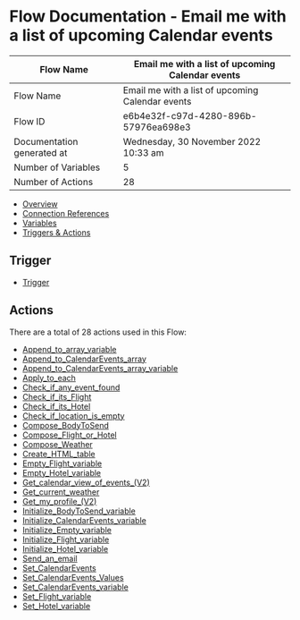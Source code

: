 ﻿# Flow Documentation \- Email me with a list of upcoming Calendar events

| Flow Name                  | Email me with a list of upcoming Calendar events |
| -------------------------- | ------------------------------------------------ |
| Flow Name                  | Email me with a list of upcoming Calendar events |
| Flow ID                    | e6b4e32f\-c97d\-4280\-896b\-57976ea698e3         |
| Documentation generated at | Wednesday, 30 November 2022 10:33 am             |
| Number of Variables        | 5                                                |
| Number of Actions          | 28                                               |

- [Overview](index-Email-me-with-a-list-of-upcoming-Calendar-events(e6b4e32f-c97d-4280-896b-57976ea698e3).md)
- [Connection References](connections-Email-me-with-a-list-of-upcoming-Calendar-events(e6b4e32f-c97d-4280-896b-57976ea698e3).md)
- [Variables](variables-Email-me-with-a-list-of-upcoming-Calendar-events(e6b4e32f-c97d-4280-896b-57976ea698e3).md)
- [Triggers & Actions](triggersactions-Email-me-with-a-list-of-upcoming-Calendar-events(e6b4e32f-c97d-4280-896b-57976ea698e3).md)

## Trigger

- [Trigger](actions/Trigger-Email-me-with-a-list-of-upcoming-Calendar-events(e6b4e32f-c97d-4280-896b-57976ea698e3).md)

## Actions

There are a total of 28 actions used in this Flow:

- [Append\_to\_array\_variable](actions/Append_to_array_variable-Email-me-with-a-list-of-upcoming-Calendar-events(e6b4e32f-c97d-4280-896b-57976ea698e3).md)
- [Append\_to\_CalendarEvents\_array](actions/Append_to_CalendarEvents_array-Email-me-with-a-list-of-upcoming-Calendar-events(e6b4e32f-c97d-4280-896b-57976ea698e3).md)
- [Append\_to\_CalendarEvents\_array\_variable](actions/Append_to_CalendarEvents_array_variable-Email-me-with-a-list-of-upcoming-Calendar-events(e6b4e32f-c97d-4280-896b-57976ea698e3).md)
- [Apply\_to\_each](actions/Apply_to_each-Email-me-with-a-list-of-upcoming-Calendar-events(e6b4e32f-c97d-4280-896b-57976ea698e3).md)
- [Check\_if\_any\_event\_found](actions/Check_if_any_event_found-Email-me-with-a-list-of-upcoming-Calendar-events(e6b4e32f-c97d-4280-896b-57976ea698e3).md)
- [Check\_if\_its\_Flight](actions/Check_if_its_Flight-Email-me-with-a-list-of-upcoming-Calendar-events(e6b4e32f-c97d-4280-896b-57976ea698e3).md)
- [Check\_if\_its\_Hotel](actions/Check_if_its_Hotel-Email-me-with-a-list-of-upcoming-Calendar-events(e6b4e32f-c97d-4280-896b-57976ea698e3).md)
- [Check\_if\_location\_is\_empty](actions/Check_if_location_is_empty-Email-me-with-a-list-of-upcoming-Calendar-events(e6b4e32f-c97d-4280-896b-57976ea698e3).md)
- [Compose\_BodyToSend](actions/Compose_BodyToSend-Email-me-with-a-list-of-upcoming-Calendar-events(e6b4e32f-c97d-4280-896b-57976ea698e3).md)
- [Compose\_Flight\_or\_Hotel](actions/Compose_Flight_or_Hotel-Email-me-with-a-list-of-upcoming-Calendar-events(e6b4e32f-c97d-4280-896b-57976ea698e3).md)
- [Compose\_Weather](actions/Compose_Weather-Email-me-with-a-list-of-upcoming-Calendar-events(e6b4e32f-c97d-4280-896b-57976ea698e3).md)
- [Create\_HTML\_table](actions/Create_HTML_table-Email-me-with-a-list-of-upcoming-Calendar-events(e6b4e32f-c97d-4280-896b-57976ea698e3).md)
- [Empty\_Flight\_variable](actions/Empty_Flight_variable-Email-me-with-a-list-of-upcoming-Calendar-events(e6b4e32f-c97d-4280-896b-57976ea698e3).md)
- [Empty\_Hotel\_variable](actions/Empty_Hotel_variable-Email-me-with-a-list-of-upcoming-Calendar-events(e6b4e32f-c97d-4280-896b-57976ea698e3).md)
- [Get\_calendar\_view\_of\_events\_(V2)](actions/Get_calendar_view_of_events_(V2)-Email-me-with-a-list-of-upcoming-Calendar-events(e6b4e32f-c97d-4280-896b-57976ea698e3).md)
- [Get\_current\_weather](actions/Get_current_weather-Email-me-with-a-list-of-upcoming-Calendar-events(e6b4e32f-c97d-4280-896b-57976ea698e3).md)
- [Get\_my\_profile\_(V2)](actions/Get_my_profile_(V2)-Email-me-with-a-list-of-upcoming-Calendar-events(e6b4e32f-c97d-4280-896b-57976ea698e3).md)
- [Initialize\_BodyToSend\_variable](actions/Initialize_BodyToSend_variable-Email-me-with-a-list-of-upcoming-Calendar-events(e6b4e32f-c97d-4280-896b-57976ea698e3).md)
- [Initialize\_CalendarEvents\_variable](actions/Initialize_CalendarEvents_variable-Email-me-with-a-list-of-upcoming-Calendar-events(e6b4e32f-c97d-4280-896b-57976ea698e3).md)
- [Initialize\_Empty\_variable](actions/Initialize_Empty_variable-Email-me-with-a-list-of-upcoming-Calendar-events(e6b4e32f-c97d-4280-896b-57976ea698e3).md)
- [Initialize\_Flight\_variable](actions/Initialize_Flight_variable-Email-me-with-a-list-of-upcoming-Calendar-events(e6b4e32f-c97d-4280-896b-57976ea698e3).md)
- [Initialize\_Hotel\_variable](actions/Initialize_Hotel_variable-Email-me-with-a-list-of-upcoming-Calendar-events(e6b4e32f-c97d-4280-896b-57976ea698e3).md)
- [Send\_an\_email](actions/Send_an_email-Email-me-with-a-list-of-upcoming-Calendar-events(e6b4e32f-c97d-4280-896b-57976ea698e3).md)
- [Set\_CalendarEvents](actions/Set_CalendarEvents-Email-me-with-a-list-of-upcoming-Calendar-events(e6b4e32f-c97d-4280-896b-57976ea698e3).md)
- [Set\_CalendarEvents\_Values](actions/Set_CalendarEvents_Values-Email-me-with-a-list-of-upcoming-Calendar-events(e6b4e32f-c97d-4280-896b-57976ea698e3).md)
- [Set\_CalendarEvents\_variable](actions/Set_CalendarEvents_variable-Email-me-with-a-list-of-upcoming-Calendar-events(e6b4e32f-c97d-4280-896b-57976ea698e3).md)
- [Set\_Flight\_variable](actions/Set_Flight_variable-Email-me-with-a-list-of-upcoming-Calendar-events(e6b4e32f-c97d-4280-896b-57976ea698e3).md)
- [Set\_Hotel\_variable](actions/Set_Hotel_variable-Email-me-with-a-list-of-upcoming-Calendar-events(e6b4e32f-c97d-4280-896b-57976ea698e3).md)
